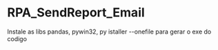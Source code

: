 # RPA_SendReport_Email
Instale as libs pandas, pywin32, py istaller --onefile para gerar o exe do codigo
